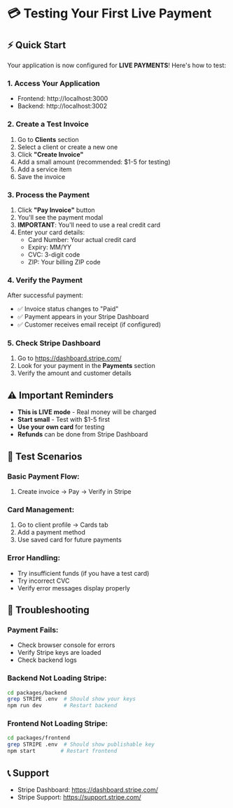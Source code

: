 # 💳 Testing Your First Live Payment

## ⚡ Quick Start

Your application is now configured for **LIVE PAYMENTS**! Here's how to test:

### 1. Access Your Application
- Frontend: http://localhost:3000
- Backend: http://localhost:3002

### 2. Create a Test Invoice
1. Go to **Clients** section
2. Select a client or create a new one
3. Click **"Create Invoice"**
4. Add a small amount (recommended: $1-5 for testing)
5. Add a service item
6. Save the invoice

### 3. Process the Payment
1. Click **"Pay Invoice"** button
2. You'll see the payment modal
3. **IMPORTANT**: You'll need to use a real credit card
4. Enter your card details:
   - Card Number: Your actual credit card
   - Expiry: MM/YY
   - CVC: 3-digit code
   - ZIP: Your billing ZIP code

### 4. Verify the Payment
After successful payment:
- ✅ Invoice status changes to "Paid"
- ✅ Payment appears in your Stripe Dashboard
- ✅ Customer receives email receipt (if configured)

### 5. Check Stripe Dashboard
1. Go to https://dashboard.stripe.com/
2. Look for your payment in the **Payments** section
3. Verify the amount and customer details

## ⚠️ Important Reminders

- **This is LIVE mode** - Real money will be charged
- **Start small** - Test with $1-5 first
- **Use your own card** for testing
- **Refunds** can be done from Stripe Dashboard

## 🧪 Test Scenarios

### Basic Payment Flow:
1. Create invoice → Pay → Verify in Stripe

### Card Management:
1. Go to client profile → Cards tab
2. Add a payment method
3. Use saved card for future payments

### Error Handling:
- Try insufficient funds (if you have a test card)
- Try incorrect CVC
- Verify error messages display properly

## 🚨 Troubleshooting

### Payment Fails:
- Check browser console for errors
- Verify Stripe keys are loaded
- Check backend logs

### Backend Not Loading Stripe:
```bash
cd packages/backend
grep STRIPE .env  # Should show your keys
npm run dev       # Restart backend
```

### Frontend Not Loading Stripe:
```bash
cd packages/frontend
grep STRIPE .env  # Should show publishable key
npm start        # Restart frontend
```

## 📞 Support
- Stripe Dashboard: https://dashboard.stripe.com/
- Stripe Support: https://support.stripe.com/ 